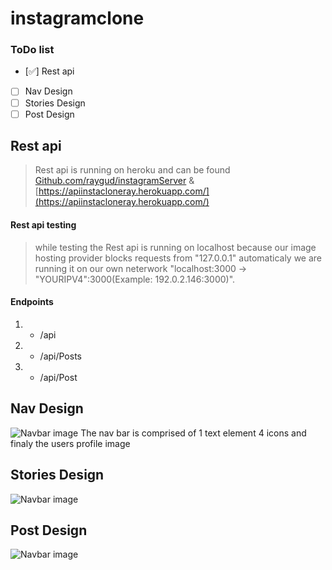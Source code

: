 # instagramclone


### ToDo list

- [✅] Rest api
- [ ] Nav Design
- [ ] Stories Design 
- [ ] Post Design

## Rest api

> Rest api is running on heroku and can be found [Github.com/raygud/instagramServer](https://github.com/Raygud/instagramServer/) & [https://apiinstacloneray.herokuapp.com/](https://apiinstacloneray.herokuapp.com/) 
#### Rest api testing 
> while testing the Rest api is running on localhost because our image hosting provider blocks requests from "127.0.0.1" automaticaly we are running it on our own neterwork "localhost:3000 -> "YOURIPV4":3000(Example: 192.0.2.146:3000)".
#### Endpoints
1. - /api
2. - /api/Posts
3. - /api/Post

## Nav Design

![Navbar image](https://i.imgur.com/4kcyKTB.png)
The nav bar is comprised of 1 text element 4 icons and finaly the users profile image

## Stories Design

![Navbar image](https://i.imgur.com/n2J5MPY.png)

## Post Design

![Navbar image](https://i.imgur.com/sZNwJmy.png)
